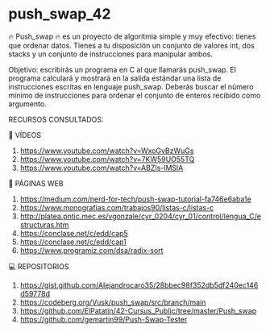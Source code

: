 # push_swap_42

🔥 Push_swap 🔥 es un proyecto de algoritmia simple y muy efectivo: tienes que ordenar
datos. Tienes a tu disposición un conjunto de valores int, dos stacks y un conjunto de
instrucciones para manipular ambos.

Objetivo: escribirás un programa en C al que llamarás push_swap.
El programa calculará y mostrará en la salida estándar una lista de instrucciones escritas
en lenguaje push_swap. Deberás buscar el número mínimo de instrucciones para ordenar
el conjunto de enteros recibido como argumento.

RECURSOS CONSULTADOS:
  
  🎥 VÍDEOS
1. https://www.youtube.com/watch?v=WxoGvBzWuGs
2. https://www.youtube.com/watch?v=7KW59UO55TQ
3. https://www.youtube.com/watch?v=ABZIs-lMSlA

  📒 PÁGINAS WEB 
1. https://medium.com/nerd-for-tech/push-swap-tutorial-fa746e6aba1e
2. https://www.monografias.com/trabajos90/listas-c/listas-c
3. http://platea.pntic.mec.es/vgonzale/cyr_0204/cyr_01/control/lengua_C/estructuras.htm
4. https://conclase.net/c/edd/cap5
5. https://conclase.net/c/edd/cap1
6. https://www.programiz.com/dsa/radix-sort

  💻 REPOSITORIOS
1. https://gist.github.com/Alejandrocaro35/28bbec98f352db5df240ec146d59778d
2. https://codeberg.org/Vusk/push_swap/src/branch/main
3. https://github.com/ElPatatin/42-Cursus_Public/tree/master/Push_swap
4. https://github.com/gemartin99/Push-Swap-Tester
